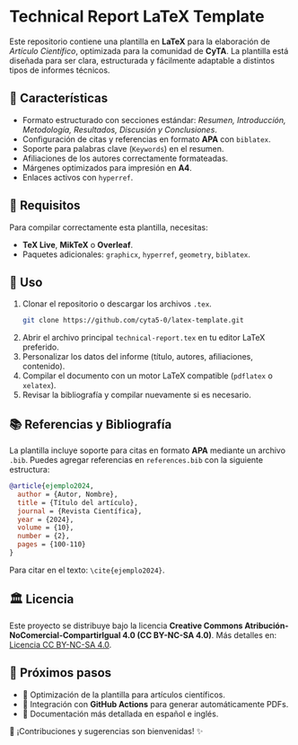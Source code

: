 # Technical Report LaTeX Template

Este repositorio contiene una plantilla en **LaTeX** para la elaboración de *Artículo Científico*, optimizada para la comunidad de **CyTA**. La plantilla está diseñada para ser clara, estructurada y fácilmente adaptable a distintos tipos de informes técnicos.

## 📄 Características

- Formato estructurado con secciones estándar: *Resumen, Introducción, Metodología, Resultados, Discusión y Conclusiones*.
- Configuración de citas y referencias en formato **APA** con `biblatex`.
- Soporte para palabras clave (`Keywords`) en el resumen.
- Afiliaciones de los autores correctamente formateadas.
- Márgenes optimizados para impresión en **A4**.
- Enlaces activos con `hyperref`.

## 📌 Requisitos

Para compilar correctamente esta plantilla, necesitas:

- **TeX Live**, **MikTeX** o **Overleaf**.
- Paquetes adicionales: `graphicx`, `hyperref`, `geometry`, `biblatex`.

## 🚀 Uso

1. Clonar el repositorio o descargar los archivos `.tex`.
   ```sh
   git clone https://github.com/cyta5-0/latex-template.git
   ```
2. Abrir el archivo principal `technical-report.tex` en tu editor LaTeX preferido.
3. Personalizar los datos del informe (título, autores, afiliaciones, contenido).
4. Compilar el documento con un motor LaTeX compatible (`pdflatex` o `xelatex`).
5. Revisar la bibliografía y compilar nuevamente si es necesario.

## 📚 Referencias y Bibliografía

La plantilla incluye soporte para citas en formato **APA** mediante un archivo `.bib`. Puedes agregar referencias en `references.bib` con la siguiente estructura:

```bibtex
@article{ejemplo2024,
  author = {Autor, Nombre},
  title = {Título del artículo},
  journal = {Revista Científica},
  year = {2024},
  volume = {10},
  number = {2},
  pages = {100-110}
}
```

Para citar en el texto: `\cite{ejemplo2024}`.

## 🏛 Licencia

Este proyecto se distribuye bajo la licencia **Creative Commons Atribución-NoComercial-CompartirIgual 4.0 (CC BY-NC-SA 4.0)**. Más detalles en: [Licencia CC BY-NC-SA 4.0](https://creativecommons.org/licenses/by-nc-sa/4.0/).

## 📌 Próximos pasos

- 🔹 Optimización de la plantilla para artículos científicos.
- 🔹 Integración con **GitHub Actions** para generar automáticamente PDFs.
- 🔹 Documentación más detallada en español e inglés.

📢 ¡Contribuciones y sugerencias son bienvenidas! ✨



